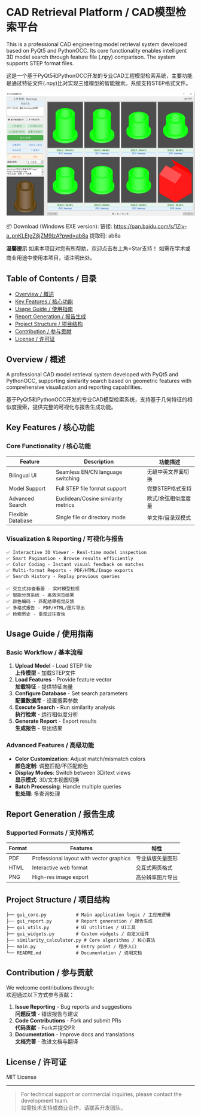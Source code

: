 # CAD Retrieval Platform / CAD模型检索平台

This is a professional CAD engineering model retrieval system developed based on PyQt5 and PythonOCC. Its core functionality enables intelligent 3D model search through feature file (.npy) comparison. The system supports STEP format files.

这是一个基于PyQt5和PythonOCC开发的专业CAD工程模型检索系统，主要功能是通过特征文件(.npy)比对实现三维模型的智能搜索。系统支持STEP格式文件。

![image-20250701095628547](https://github.com/BrepMaster/CAD-Retrieval-Platform/raw/main/1.png)

📦 Download (Windows EXE version):
链接: https://pan.baidu.com/s/1Zlv-a_pnKLEtgZ8jZM9IzA?pwd=ab8a
提取码: ab8a

**温馨提示**
如果本项目对您有所帮助，欢迎点击右上角⭐Star支持！
如需在学术或商业用途中使用本项目，请注明出处。

## Table of Contents / 目录

- [Overview / 概述](#overview--概述)
- [Key Features / 核心功能](#key-features--核心功能)  
- [Usage Guide / 使用指南](#usage-guide--使用指南)
- [Report Generation / 报告生成](#report-generation--报告生成)
- [Project Structure / 项目结构](#project-structure--项目结构)
- [Contribution / 参与贡献](#contribution--参与贡献)
- [License / 许可证](#license--许可证)

## Overview / 概述

A professional CAD model retrieval system developed with PyQt5 and PythonOCC, supporting similarity search based on geometric features with comprehensive visualization and reporting capabilities.

基于PyQt5和PythonOCC开发的专业CAD模型检索系统，支持基于几何特征的相似度搜索，提供完整的可视化与报告生成功能。

## Key Features / 核心功能

### Core Functionality / 核心功能

| Feature           | Description                         | 功能描述            |
| ----------------- | ----------------------------------- | ------------------- |
| Bilingual UI      | Seamless EN/CN language switching   | 无缝中英文界面切换  |
| Model Support     | Full STEP file format support       | 完整STEP格式支持    |
| Advanced Search   | Euclidean/Cosine similarity metrics | 欧式/余弦相似度度量 |
| Flexible Database | Single file or directory mode       | 单文件/目录双模式   |

### Visualization & Reporting / 可视化与报告

```text
✅ Interactive 3D Viewer - Real-time model inspection
✅ Smart Pagination - Browse results efficiently  
✅ Color Coding - Instant visual feedback on matches
✅ Multi-format Reports - PDF/HTML/Image exports
✅ Search History - Replay previous queries

✅ 交互式3D查看器 - 实时模型检视
✅ 智能分页系统 - 高效浏览结果
✅ 颜色编码 - 匹配结果视觉反馈
✅ 多格式报告 - PDF/HTML/图片导出
✅ 检索历史 - 重现过往查询
```

## Usage Guide / 使用指南

### Basic Workflow / 基本流程

1. **Upload Model** - Load STEP file  
   **上传模型** - 加载STEP文件
2. **Load Features** - Provide feature vector  
   **加载特征** - 提供特征向量
3. **Configure Database** - Set search parameters  
   **配置数据库** - 设置搜索参数
4. **Execute Search** - Run similarity analysis  
   **执行检索** - 运行相似度分析
5. **Generate Report** - Export results  
   **生成报告** - 导出结果

### Advanced Features / 高级功能

- **Color Customization**: Adjust match/mismatch colors  
  **颜色定制**: 调整匹配/不匹配颜色
- **Display Modes**: Switch between 3D/text views  
  **显示模式**: 3D/文本视图切换
- **Batch Processing**: Handle multiple queries  
  **批处理**: 多查询处理

## Report Generation / 报告生成

### Supported Formats / 支持格式

| Format | Features                                 | 特性             |
| ------ | ---------------------------------------- | ---------------- |
| PDF    | Professional layout with vector graphics | 专业排版矢量图形 |
| HTML   | Interactive web format                   | 交互式网页格式   |
| PNG    | High-res image export                    | 高分辨率图片导出 |

## Project Structure / 项目结构

```
├── gui_core.py           # Main application logic / 主应用逻辑
├── gui_report.py         # Report generation / 报告生成
├── gui_utils.py          # UI utilities / UI工具
├── gui_widgets.py        # Custom widgets / 自定义组件
├── similarity_calculator.py # Core algorithms / 核心算法
├── main.py               # Entry point / 程序入口
└── README.md             # Documentation / 说明文档
```

## Contribution / 参与贡献

We welcome contributions through:  
欢迎通过以下方式参与贡献：

1. **Issue Reporting** - Bug reports and suggestions  
   **问题反馈** - 错误报告与建议
2. **Code Contributions** - Fork and submit PRs  
   **代码贡献** - Fork并提交PR
3. **Documentation** - Improve docs and translations  
   **文档完善** - 改进文档与翻译

## License / 许可证

MIT License

---

> For technical support or commercial inquiries, please contact the development team.  
> 如需技术支持或商业合作，请联系开发团队。
